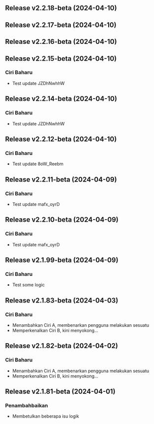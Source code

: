 ## Release v2.2.18-beta (2024-04-10)

## Release v2.2.17-beta (2024-04-10)

## Release v2.2.16-beta (2024-04-10)

## Release v2.2.15-beta (2024-04-10)

### Ciri Baharu

- Test update JZDhNwhhW

## Release v2.2.14-beta (2024-04-10)

### Ciri Baharu

- Test update JZDhNwhhW

## Release v2.2.12-beta (2024-04-10)

### Ciri Baharu

- Test update 8oW_Reebm

## Release v2.2.11-beta (2024-04-09)

### Ciri Baharu

- Test update mafx_oyrD

## Release v2.2.10-beta (2024-04-09)

### Ciri Baharu

- Test update mafx_oyrD

## Release v2.1.99-beta (2024-04-09)

### Ciri Baharu

- Test some logic

## Release v2.1.83-beta (2024-04-03)

### Ciri Baharu

- Menambahkan Ciri A, membenarkan pengguna melakukan sesuatu
- Memperkenalkan Ciri B, kini menyokong...

## Release v2.1.82-beta (2024-04-02)

### Ciri Baharu

- Menambahkan Ciri A, membenarkan pengguna melakukan sesuatu
- Memperkenalkan Ciri B, kini menyokong...

## Release v2.1.81-beta (2024-04-01)

### Penambahbaikan

- Membetulkan beberapa isu logik
